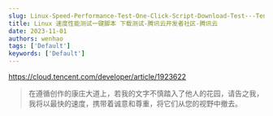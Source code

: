 ```yaml
---
slug: Linux-Speed-Performance-Test-One-Click-Script-Download-Test---Tencent-Cloud-Developer-Community---Tencent-Cloud
title: Linux 速度性能测试一键脚本 下载测试-腾讯云开发者社区-腾讯云
date: 2023-11-01
authors: wenhao
tags: ['Default']
keywords: ['Default']
---
```

https://cloud.tencent.com/developer/article/1923622 




 > 在遵循创作的康庄大道上，若我的文字不慎踏入了他人的花园，请告之我，我将以最快的速度，携带着诚意和尊重，将它们从您的视野中撤去。

